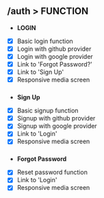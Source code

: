 ## /auth > FUNCTION
- **LOGIN**
- [x] Basic login function
- [x] Login with github provider
- [x] Login with google provider
- [x] Link to 'Forgot Password?'
- [x] Link to 'Sign Up'
- [x] Responsive media screen
###
- **Sign Up**
- [x] Basic signup function
- [x] Signup with github provider
- [x] Signup with google provider
- [x] Link to 'Login'
- [x] Responsive media screen
###
- **Forgot Password**
- [x] Reset password function
- [x] Link to 'Login'
- [x] Responsive media screen